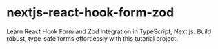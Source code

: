 # nextjs-react-hook-form-zod

Learn React Hook Form and Zod integration in TypeScript, Next.js. Build robust, type-safe forms effortlessly with this tutorial project.
